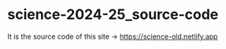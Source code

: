# science-2024-25_source-code
It is the source code of this site -> https://science-old.netlify.app

